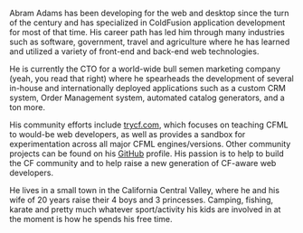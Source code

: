 Abram Adams has been developing for the web and desktop since the turn of the century and has specialized in ColdFusion application development for most of that time. His career path has led him through many industries such as software, government, travel and agriculture where he has learned and utilized a variety of front-end and back-end web technologies.

He is currently the CTO for a world-wide bull semen marketing company (yeah, you read that right) where he spearheads the development of several in-house and internationally deployed applications such as a custom CRM system, Order Management system, automated catalog generators, and a ton more.

His community efforts include [trycf.com](http://trycf.com), which focuses on teaching CFML to would-be web developers, as well as provides a sandbox for experimentation across all major CFML engines/versions. Other community projects can be found on his [GitHub](https://github.com/abramadams) profile. His passion is to help to build the CF community and to help raise a new generation of CF-aware web developers.

He lives in a small town in the California Central Valley, where he and his wife of 20 years raise their 4 boys and 3 princesses. Camping, fishing, karate and pretty much whatever sport/activity his kids are involved in at the moment is how he spends his free time.
